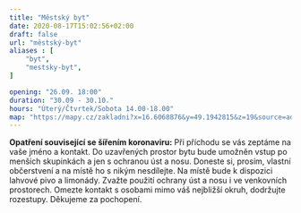 ```yaml
---
title: "Městský byt"
date: 2020-08-17T15:02:56+02:00
draft: false
url: "městský-byt"
aliases : [
    "byt",
    "mestsky-byt",
]

opening: "26.09. 18:00"
duration: "30.09 - 30.10."
hours: "Úterý/Čtvrtek/Sobota 14.00-18.00"
map: "https://mapy.cz/zakladni?x=16.6068876&y=49.1942815&z=19&source=addr&id=8896610"
---
```


**Opatření související se šířením koronaviru:**
Při příchodu se vás zeptáme na vaše jméno a kontakt. Do uzavřených prostor bytu bude umožněn vstup po menších skupinkách a jen s ochranou úst a nosu. Doneste si, prosím, vlastní občerstvení a na místě ho s nikým nesdílejte. Na místě bude k dispozici lahvové pivo a limonády. Zvažte použití ochrany úst a nosu i ve venkovních prostorech. Omezte kontakt s osobami mimo váš nejbližší okruh, dodržujte rozestupy. Děkujeme za pochopení.
